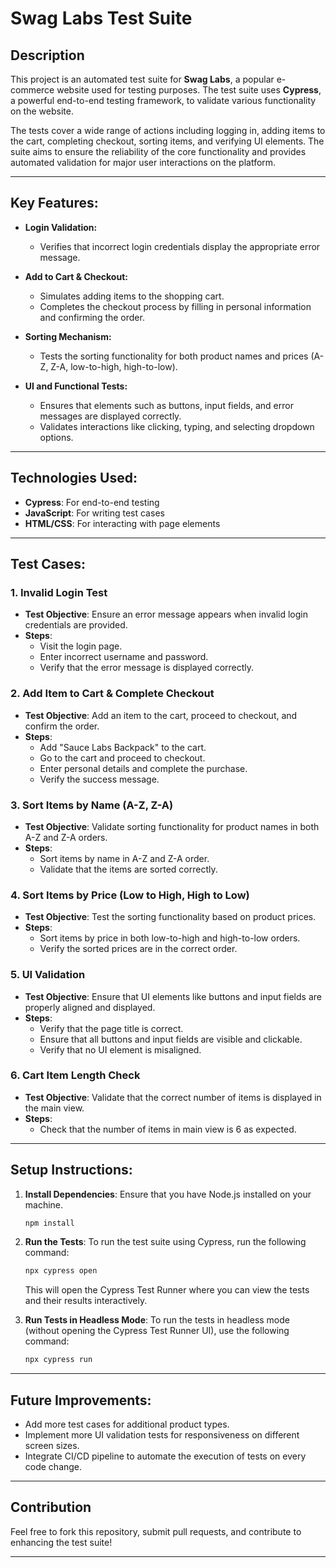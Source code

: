 # Swag Labs Test Suite

## Description

This project is an automated test suite for **Swag Labs**, a popular e-commerce website used for testing purposes. The test suite uses **Cypress**, a powerful end-to-end testing framework, to validate various functionality on the website.

The tests cover a wide range of actions including logging in, adding items to the cart, completing checkout, sorting items, and verifying UI elements. The suite aims to ensure the reliability of the core functionality and provides automated validation for major user interactions on the platform.

---

## Key Features:

- **Login Validation:**
   - Verifies that incorrect login credentials display the appropriate error message.
  
- **Add to Cart & Checkout:**
   - Simulates adding items to the shopping cart.
   - Completes the checkout process by filling in personal information and confirming the order.

- **Sorting Mechanism:**
   - Tests the sorting functionality for both product names and prices (A-Z, Z-A, low-to-high, high-to-low).

- **UI and Functional Tests:**
   - Ensures that elements such as buttons, input fields, and error messages are displayed correctly.
   - Validates interactions like clicking, typing, and selecting dropdown options.

---

## Technologies Used:

- **Cypress**: For end-to-end testing
- **JavaScript**: For writing test cases
- **HTML/CSS**: For interacting with page elements

---

## Test Cases:

### 1. **Invalid Login Test**
   - **Test Objective**: Ensure an error message appears when invalid login credentials are provided.
   - **Steps**:
     - Visit the login page.
     - Enter incorrect username and password.
     - Verify that the error message is displayed correctly.

### 2. **Add Item to Cart & Complete Checkout**
   - **Test Objective**: Add an item to the cart, proceed to checkout, and confirm the order.
   - **Steps**:
     - Add "Sauce Labs Backpack" to the cart.
     - Go to the cart and proceed to checkout.
     - Enter personal details and complete the purchase.
     - Verify the success message.

### 3. **Sort Items by Name (A-Z, Z-A)**
   - **Test Objective**: Validate sorting functionality for product names in both A-Z and Z-A orders.
   - **Steps**:
     - Sort items by name in A-Z and Z-A order.
     - Validate that the items are sorted correctly.

### 4. **Sort Items by Price (Low to High, High to Low)**
   - **Test Objective**: Test the sorting functionality based on product prices.
   - **Steps**:
     - Sort items by price in both low-to-high and high-to-low orders.
     - Verify the sorted prices are in the correct order.

### 5. **UI Validation**
   - **Test Objective**: Ensure that UI elements like buttons and input fields are properly aligned and displayed.
   - **Steps**:
     - Verify that the page title is correct.
     - Ensure that all buttons and input fields are visible and clickable.
     - Verify that no UI element is misaligned.

### 6. **Cart Item Length Check**
   - **Test Objective**: Validate that the correct number of items is displayed in the main view.
   - **Steps**:
     - Check that the number of items in main view is 6 as expected.

---

## Setup Instructions:

1. **Install Dependencies**: Ensure that you have Node.js installed on your machine.

   ```bash
   npm install
   ```

2. **Run the Tests**: To run the test suite using Cypress, run the following command:

   ```bash
   npx cypress open
   ```

   This will open the Cypress Test Runner where you can view the tests and their results interactively.

3. **Run Tests in Headless Mode**: To run the tests in headless mode (without opening the Cypress Test Runner UI), use the following command:

   ```bash
   npx cypress run
   ```

---

## Future Improvements:

- Add more test cases for additional product types.
- Implement more UI validation tests for responsiveness on different screen sizes.
- Integrate CI/CD pipeline to automate the execution of tests on every code change.

---

## Contribution

Feel free to fork this repository, submit pull requests, and contribute to enhancing the test suite!

---
